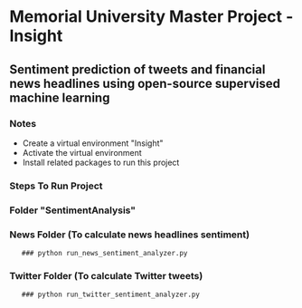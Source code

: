 # Memorial University Master Project - Insight
## Sentiment prediction of tweets and financial news headlines using open-source supervised machine learning

### Notes
   - Create a virtual environment "Insight"
   - Activate the virtual environment 
   - Install related packages to run this project

### Steps To Run Project

### Folder "SentimentAnalysis"

   ### News Folder (To calculate news headlines sentiment)
       ### python run_news_sentiment_analyzer.py
       
   ### Twitter Folder (To calculate Twitter tweets)
       ### python run_twitter_sentiment_analyzer.py

